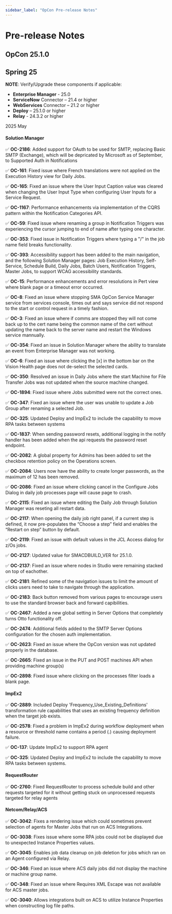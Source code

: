 ```yaml
---
sidebar_label: "OpCon Pre-release Notes"
---
```


# Pre-release Notes

## OpCon 25.1.0

## Spring 25

**NOTE**: Verify/Upgrade these components if applicable: 

* **Enterprise Manager** - 25.0 
* **ServiceNow** Connector – 21.4 or higher
* **WebServices** Connector – 21.2 or higher
* **Deploy** – 25.1.0 or higher
* **Relay** - 24.3.2 or higher

2025 May

#### Solution Manager

:white_check_mark: **OC-2186**: Added support for OAuth to be used for SMTP, replacing Basic SMTP (Exchange), which will be depricated by Microsoft as of September, to Supported Auth in Notifications

:white_check_mark: **OC-161**: Fixed issue where French translations were not applied on the Execution History view for Daily Jobs.

:white_check_mark: **OC-165**: Fixed an issue where the User Input Caption value was cleared when changing the User Input Type when configuring User Inputs for a Service Request.

:white_check_mark: **OC-1167**: Performance enhancements via implementation of the CQRS pattern within the Notification Categories API.

:white_check_mark: **OC-59**: Fixed issue where renaming a group in Notification Triggers was experiencing the cursor jumping to end of name after typing one character.

:white_check_mark: **OC-353**: Fixed issue in Notification Triggers where typing a "/" in the job name field breaks functionality.

:white_check_mark: **OC-393**: Accessibility support has been added to the main navigation, and the following Solution Manager pages: Job Execution History, Self-Service, Schedule Build, Daily Jobs, Batch Users, Notification Triggers, Master Jobs,  to support WCAG accessibility standards.

:white_check_mark: **OC-15**: Performance enhancements and error resolutions in Pert view where blank page or a timeout error occurred.

:white_check_mark: **OC-8**: Fixed an issue where stopping SMA OpCon Service Manager service from services console, times out and says service did not respond to the start or control request in a timely fashion.

:white_check_mark: **OC-3**: Fixed an issue where if comms are stopped they will not come back up to the cert name being the common name of the cert without updating the name back to the server name and restart the Windows service mannually.

:white_check_mark: **OC-354**: Fixed an issue in Solution Manager where the ability to translate an event from Enterprise Manager was not working.

:white_check_mark: **OC-6**: Fixed an issue where clicking the [x] in the bottom bar on the Vision Health page does not de-select the selected cards.

:white_check_mark: **OC-350**: Resolved an issue in Daily Jobs where the start Machine for File Transfer Jobs was not updated when the source machine changed.

:white_check_mark: **OC-1894**: Fixed issue where Jobs submitted were not the correct ones.

:white_check_mark: **OC-347**: Fixed an issue where the user was unable to update a Job Group after renaming a selected Job.

:white_check_mark: **OC-325**: Updated Deploy and ImpEx2 to include the capability to move RPA tasks between systems

:white_check_mark: **OC-1837**: When sending password resets, additional logging in the notify handler has been added when the api requests the password reset endpoint.

:white_check_mark: **OC-2082**: A global property for Admins has been added to set the checkbox retention policy on the Operations screen.

:white_check_mark: **OC-2084**: Users now have the ability to create longer passwords, as the maximum of 12 has been removed.

:white_check_mark: **OC-2086**: Fixed an issue where clicking cancel in the Configure Jobs Dialog in daily job processes page will cause page to crash.

:white_check_mark: **OC-2115**: Fixed an issue where editing the Daily Job through Solution Manager was reseting all restart data.

:white_check_mark: **OC-2117**: When opening the daily job right panel, if a current step is defined, it now pre-populates the “Choose a step” field and enables the “Restart on step” button by default.

:white_check_mark: **OC-2119**: Fixed an issue with default values in the JCL Access dialog for z/Os jobs.

:white_check_mark: **OC-2127**: Updated value for SMACDBUILD_VER for 25.1.0.

:white_check_mark: **OC-2137**: Fixed an issue where nodes in Studio were remaining stacked on top of eachother.

:white_check_mark: **OC-2181**: Refined some of the navigation issues to limit the amount of clicks users need to take to navigate through the application.

:white_check_mark: **OC-2183**: Back button removed from various pages to encourage users to use the standard browser back and forward capibilities.

:white_check_mark: **OC-2467**: Added a new global setting in Server Options that completely turns Otto functionality off.

:white_check_mark: **OC-2474**: Additional fields added to the SMTP Server Options configuration for the chosen auth implementation.

:white_check_mark: **OC-2623**: Fixed an issue where the OpCon version was not updated properly in the database.

:white_check_mark: **OC-2665**: Fixed an issue in the PUT and POST machines API when providing machine group(s)

:white_check_mark: **OC-2898**: Fixed issue where clicking on the processes filter loads a blank page.

#### ImpEx2
:white_check_mark: **OC-2889**: Included Deploy 'Frequency_Use_Existing_Definitions' transformation rule capabilities that uses an existing frequency definition when the target job exists.

:white_check_mark: **OC-2578**: Fixed a problem in ImpEx2 during workflow deployment when a resource or threshold name contains a period (.) causing deployment failure.

:white_check_mark: **OC-137**: Update ImpEx2 to support RPA agent 

:white_check_mark: **OC-325**: Updated Deploy and ImpEx2 to include the capability to move RPA tasks between systems.

#### RequestRouter
:white_check_mark: **OC-2760**: Fixed RequestRouter to process schedule build and other requests targeted for it without getting stuck on unprocessed requests targeted for relay agents

#### Netcom/Relay/ACS
:white_check_mark: **OC-3042**: Fixes a rendering issue which could sometimes prevent selection of agents for Master Jobs that run on ACS Integrations.

:white_check_mark: **OC-3038**: Fixes issue where some RPA jobs could not be displayed due to unexpected Instance Properties values.

:white_check_mark: **OC-3045**: Enables job data cleanup on job deletion for jobs which ran on an Agent configured via Relay.

:white_check_mark: **OC-346**: Fixed an issue where ACS daily jobs did not display the machine or machine group name. 

:white_check_mark: **OC-348**: Fixed an issue where Requires XML Escape was not available for ACS master jobs.

:white_check_mark: **OC-3040**: Allows integrations built on ACS to utilize Instance Properties when constructing log file paths.

















